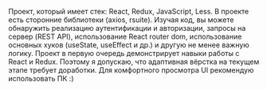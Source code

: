 Проект, который имеет стек: React, Redux, JavaScript, Less.
В проекте есть сторонние библиотеки (axios, rsuite). 
Изучая код, вы можете обнаружить реализацию аутентификации и авторизации, запросы на сервер (REST API), использование React router dom, использование основных хуков (useState, useEffect  и др.) и другую не менее важную логику. 
Проект в первую очередь демонстрирует навыки работы с React и Redux. Поэтому я допускаю, что адаптивная вёрстка на текущем этапе требует доработки. Для комфортного просмотра UI рекомендую использовать ПК :)

